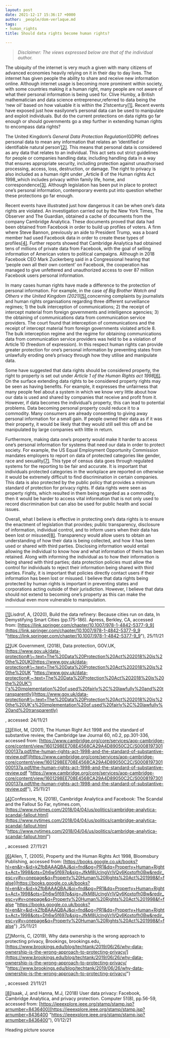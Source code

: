 ```yaml
---
layout: post
date: 2021-12-17 15:36:17 +0000
author: _people/dom-verlaque.md
tags:
- human_rights
title: Should data rights become human rights?

---
```

> _Disclaimer: The views expressed below are that of the individual author._

The ubiquity of the internet is very much a given with many citizens of advanced economies heavily relying on it in their day to day lives. The internet has given people the ability to share and receive new information online. Although internet usage is becoming more prominent within society, with some countries making it a human right, many people are not aware of what their personal information is being used for. Clive Humby, a British mathematician and data science entrepreneur,referred to data being the ‘new oil’ based on how valuable it is within the 21stcentury[\[1\]](applewebdata://1698D0A9-805E-4EF3-B8BB-5B0C3BEC1A4B#_ftn1). Recent events have exposed just how easilyone’s personal data can be used to manipulate and exploit individuals. But do the current protections on data rights go far enough or should governments go a step further in extending human rights to encompass data rights?

The United Kingdom’s _General Data Protection Regulation_(GDPR) defines personal data to mean any information that relates an ‘identified or identifiable natural person’[\[2\]](applewebdata://1698D0A9-805E-4EF3-B8BB-5B0C3BEC1A4B#_ftn2). This means that personal data is considered as any data that relates to an individual. This act sets out strict guidelines for people or companies handling data; including handling data in a way that ensures appropriate security, including protection against unauthorised processing, access, loss, destruction, or damage. The right to privacy is also included as a human right under _Article 8 of the Human rights Act 1998_which includes privacy within family life, home, and correspondence[\[3\]](applewebdata://1698D0A9-805E-4EF3-B8BB-5B0C3BEC1A4B#_ftn3). Although legislation has been put in place to protect one’s personal information, contemporary events put into question whether these protections go far enough.

Recent events have illustrated just how dangerous it can be when one’s data rights are violated. An investigation carried out by the New York Times, The Observer and The Guardian, obtained a cache of documents from the company Cambridge Analytica. These documents proved that data had been obtained from Facebook in order to build up profiles of voters. A firm where Steve Bannon, previously an aide to President Trump, was a board member had used Facebook data in order to create these types of profiles[\[4\]](applewebdata://1698D0A9-805E-4EF3-B8BB-5B0C3BEC1A4B#_ftn4). Further reports showed that Cambridge Analytica had obtained tens of millions of private data from Facebook, with the goal of selling information of American voters to political campaigns. Although in 2018 Facebook CEO Mark Zuckerberg said in a Congressional hearing that ‘people own all their own content’ on Facebook, the cooperation has managed to give unfettered and unauthorized access to over 87 million Facebook users personal information.

In many cases human rights have made a difference to the protection of personal information. For example, in the case _of Big Brother Watch and Others v the United Kingdom (2021)_[\[5\]](applewebdata://1698D0A9-805E-4EF3-B8BB-5B0C3BEC1A4B#_ftn5),concerning complaints by journalists and human rights organisations regarding three different surveillance regimes; 1) the bulk interception of communications; 2) the receipt of intercept material from foreign governments and intelligence agencies; 3) the obtaining of communications data from communication service providers. The court found that interception of communications and the receipt of intercept material from foreign governments violated article 8. The bulk interception regime and the regime for obtaining communications data from communication service providers was held to be a violation of Article 10 (freedom of expression). In this respect human rights can provide greater protection for one’s personal information by preventing states from unlawfully eroding one’s privacy through how they utilise and manipulate data.

Some have suggested that data rights should be considered property, the right to property is set out under _Article 1 of the Human Rights act 1998_[\[6\]](applewebdata://1698D0A9-805E-4EF3-B8BB-5B0C3BEC1A4B#_ftn6). On the surface extending data rights to be considered property rights may be seen as having benefits. For example, it expresses the unfairness that many people feel about a system in which we know very little about how our data is used and shared by companies that receive and profit from it. However, if data becomes the individual’s property, this can lead to potential problems. Data becoming personal property could reduce it to a commodity. Many consumers are already consenting to giving away personal information for a small gain. If people owned their data as if it was their property, it would be likely that they would still sell this off and be manipulated by large companies with little in return.

Furthermore, making data one’s property would make it harder to access one’s personal information for systems that need our data in order to protect society. For example, the US Equal Employment Opportunity Commission mandates employers to report on data of protected categories like gender, race and sexuality[\[7\]](applewebdata://1698D0A9-805E-4EF3-B8BB-5B0C3BEC1A4B#_ftn7). This type of census data goes through regulated systems for the reporting to be fair and accurate. It is important that individuals protected categories in the workplace are reported on otherwise it would be extremely difficult to find discrimination in certain companies. This data is also protected by the public policy that provides a minimum standard of protection for privacy rights. If data rights were seen as property rights, which resulted in them being regarded as a commodity, then it would be harder to access vital information that is not only used to record discrimination but can also be used for public health and social issues.

Overall, what I believe is effective in protecting one’s data rights is to ensure the enactment of legislation that provides; public transparency, disclosure of information, individual control, and to inform users when their data has been lost or misused[\[8\]](applewebdata://1698D0A9-805E-4EF3-B8BB-5B0C3BEC1A4B#_ftn8). Transparency would allow users to obtain an understanding of how their data is being collected, and how it has been used or shared with third parties. Disclosing information would entail allowing the individual to know how and what information of theirs has been retained. Along with informing the individual as to how their information is being shared with third parties; data protection policies must allow the control for individuals to reject their information being shared with third parties. Finally, it is important that policies directly contact users if their information has been lost or misused. I believe that data rights being protected by human rights is important in preventing states and corporations acting outside of their jurisdiction. However, I believe that data should not extend to becoming one’s property as this can make the individual even more vulnerable to manipulation.

***

[\[1\]](applewebdata://1698D0A9-805E-4EF3-B8BB-5B0C3BEC1A4B#_ftnref1)Lisdrof, A, (2020), Build the data refinery: Because cities run on data, In Demystifying Smart Cities (pp.175-186). Apress, Berkley, CA, accessed from: [https://link.springer.com/chapter/10.1007/978-1-4842-5377-9_9](https://link.springer.com/chapter/10.1007/978-1-4842-5377-9_9 "https://link.springer.com/chapter/10.1007/978-1-4842-5377-9_9"), 25/11/21

[\[2\]](applewebdata://1698D0A9-805E-4EF3-B8BB-5B0C3BEC1A4B#_ftnref2)UK Government, (2018), Data protection, GOV.UK, [https://www.gov.uk/data-protection#:\~:text=The%20Data%20Protection%20Act%202018%20is%20the%20UK](https://www.gov.uk/data-protection#:\~:text=The%20Data%20Protection%20Act%202018%20is%20the%20UK "https://www.gov.uk/data-protection#:~:text=The%20Data%20Protection%20Act%202018%20is%20the%20UK")['s%20implementation%20of,used%20fairly%2C%20lawfully%20and%20transparently](https://www.gov.uk/data-protection#:\~:text=The%20Data%20Protection%20Act%202018%20is%20the%20UK's%20implementation%20of,used%20fairly%2C%20lawfully%20and%20transparently)

, accessed: 24/11/21

[\[3\]](applewebdata://1698D0A9-805E-4EF3-B8BB-5B0C3BEC1A4B#_ftnref3)Elliot, M, (2001), The Human Right Act 1998 and the standard of substantive review, the Cambridge law Journal 60, n0.2, pp.301-336, accessed from: [https://www.cambridge.org/core/services/aop-cambridge-core/content/view/1601298EE708E4568CA29A4D89050C2C/S0008197301000137a.pdf/the-human-rights-act-1998-and-the-standard-of-substantive-review.pdf](https://www.cambridge.org/core/services/aop-cambridge-core/content/view/1601298EE708E4568CA29A4D89050C2C/S0008197301000137a.pdf/the-human-rights-act-1998-and-the-standard-of-substantive-review.pdf "https://www.cambridge.org/core/services/aop-cambridge-core/content/view/1601298EE708E4568CA29A4D89050C2C/S0008197301000137a.pdf/the-human-rights-act-1998-and-the-standard-of-substantive-review.pdf"), 25/11/21

[\[4\]](applewebdata://1698D0A9-805E-4EF3-B8BB-5B0C3BEC1A4B#_ftnref4)Confessore, N, (2018), Cambridge Analytica and Facebook: The Scandal and the Fallout So Far, nytimes.com, [https://www.nytimes.com/2018/04/04/us/politics/cambridge-analytica-scandal-fallout.html](https://www.nytimes.com/2018/04/04/us/politics/cambridge-analytica-scandal-fallout.html "https://www.nytimes.com/2018/04/04/us/politics/cambridge-analytica-scandal-fallout.html")

, accessed: 27/11/21

[\[6\]](applewebdata://1698D0A9-805E-4EF3-B8BB-5B0C3BEC1A4B#_ftnref6)Allen, T, (2005), Property and the Human Rights Act 1998, Bloomsbury Publishing, accessed from: [https://books.google.co.uk/books?hl=en&lr=&id=kZfbBAAAQBAJ&oi=fnd&pg=PR1&dq=Property+Human+Rights+Act+1998&ots=Dh6w5f697p&sig=JfkM8UclngVrlVQy6Koxtofh0Bw&redir_esc=y#v=onepage&q=Property%20Human%20Rights%20Act%201998&f=false](https://books.google.co.uk/books?hl=en&lr=&id=kZfbBAAAQBAJ&oi=fnd&pg=PR1&dq=Property+Human+Rights+Act+1998&ots=Dh6w5f697p&sig=JfkM8UclngVrlVQy6Koxtofh0Bw&redir_esc=y#v=onepage&q=Property%20Human%20Rights%20Act%201998&f=false "https://books.google.co.uk/books?hl=en&lr=&id=kZfbBAAAQBAJ&oi=fnd&pg=PR1&dq=Property+Human+Rights+Act+1998&ots=Dh6w5f697p&sig=JfkM8UclngVrlVQy6Koxtofh0Bw&redir_esc=y#v=onepage&q=Property%20Human%20Rights%20Act%201998&f=false") ,25/11/21

[\[7\]](applewebdata://1698D0A9-805E-4EF3-B8BB-5B0C3BEC1A4B#_ftnref7)Morris, C, (2019), Why data ownership is the wrong approach to protecting privacy, Brookings, brookings.edu, [https://www.brookings.edu/blog/techtank/2019/06/26/why-data-ownership-is-the-wrong-approach-to-protecting-privacy/](https://www.brookings.edu/blog/techtank/2019/06/26/why-data-ownership-is-the-wrong-approach-to-protecting-privacy/ "https://www.brookings.edu/blog/techtank/2019/06/26/why-data-ownership-is-the-wrong-approach-to-protecting-privacy/")

, accessed: 21/11/21

[\[8\]](applewebdata://1698D0A9-805E-4EF3-B8BB-5B0C3BEC1A4B#_ftnref8)Isaak, J, and Hanna, M.J, (2018) User data privacy: Facebook, Cambridge Analytica, and privacy protection. Computer 51(8), pp.56-59, accessed from: [https://ieeexplore.ieee.org/stamp/stamp.jsp?arnumber=8436400](https://ieeexplore.ieee.org/stamp/stamp.jsp?arnumber=8436400 "https://ieeexplore.ieee.org/stamp/stamp.jsp?arnumber=8436400"), 01/12/21

Heading picture source